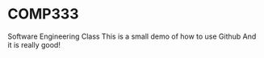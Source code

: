 # COMP333
Software Engineering Class
This is a small demo of how to use Github
And it is really good!